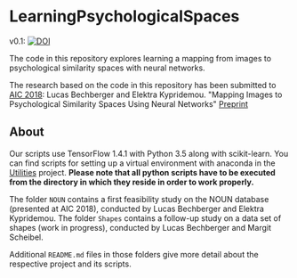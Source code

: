 # LearningPsychologicalSpaces
v0.1: [![DOI](https://zenodo.org/badge/DOI/10.5281/zenodo.1220053.svg)](https://doi.org/10.5281/zenodo.1220053)

The code in this repository explores learning a mapping from images to psychological similarity spaces with neural networks. 

The research based on the code in this repository has been submitted to [AIC 2018](http://aic2018.pa.icar.cnr.it/): 
Lucas Bechberger and Elektra Kypridemou. "Mapping Images to Psychological Similarity Spaces Using Neural Networks" [Preprint](https://arxiv.org/abs/1804.07758)

## About

Our scripts use TensorFlow 1.4.1 with Python 3.5 along with scikit-learn. You can find scripts for setting up a virtual environment with anaconda in the [Utilities](https://github.com/lbechberger/Utilities) project. **Please note that all python scripts have to be executed from the directory in which they reside in order to work properly.**

The folder `NOUN` contains a first feasibility study on the NOUN database (presented at AIC 2018), conducted by Lucas Bechberger and Elektra Kypridemou.
The folder `Shapes` contains a follow-up study on a data set of shapes (work in progress), conducted by Lucas Bechberger and Margit Scheibel.

Additional `README.md` files in those folders give more detail about the respective project and its scripts.

